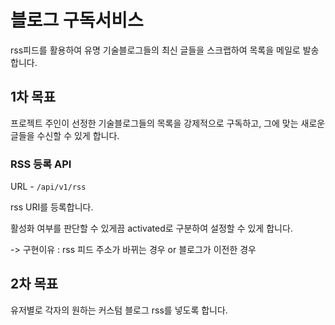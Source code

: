 # 블로그 구독서비스

rss피드를 활용하여 유명 기술블로그들의 최신 글들을 스크랩하여 목록을 메일로 발송합니다.

## 1차 목표

프로젝트 주인이 선정한 기술블로그들의 목록을 강제적으로 구독하고, 그에 맞는 새로운 글들을 수신할 수 있게 합니다.

### RSS 등록 API

URL - `/api/v1/rss`

rss URI를 등록합니다.

활성화 여부를 판단할 수 있게끔 activated로 구분하여 설정할 수 있게 합니다.

-> 구현이유 : rss 피드 주소가 바뀌는 경우 or 블로그가 이전한 경우

## 2차 목표

유저별로 각자의 원하는 커스텀 블로그 rss를 넣도록 합니다.
